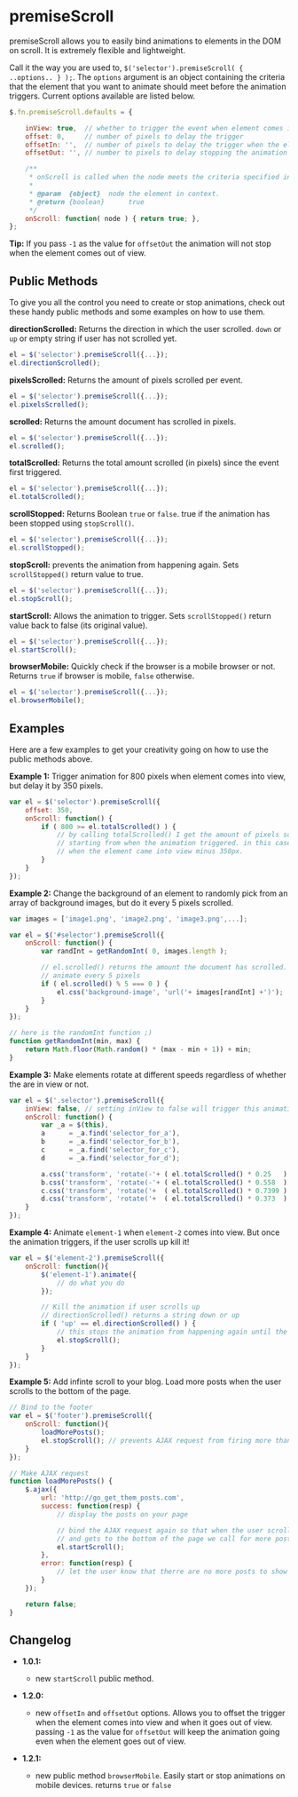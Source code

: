 # premiseScroll

premiseScroll allows you to easily bind animations to elements in the DOM on scroll. It is extremely flexible and lightweight.

Call it the way you are used to, ` $('selector').premiseScroll( { ..options.. } ); `. The `options` argument is an object containing
the criteria that the element that you want to animate should meet before the animation triggers. Current options available are listed below.

```js
$.fn.premiseScroll.defaults = {

    inView: true,  // whether to trigger the event when element comes into view
    offset: 0,     // number of pixels to delay the trigger
    offsetIn: '',  // number of pixels to delay the trigger when the element comes into view. Defaults to offset value
    offsetOut: '', // number to pixels to delay stopping the animation when the element comes out of view. Defaults to offset value

    /**
     * onScroll is called when the node meets the criteria specified in the options
     *
     * @param  {object}  node the element in context.
     * @return {boolean}      true
     */
    onScroll: function( node ) { return true; },
};
```

**Tip:** If you pass `-1` as the value for `offsetOut` the animation will not stop when the element comes out of view.

## Public Methods

To give you all the control you need to create or stop animations, check out these handy public methods and some examples on how to use them.

**directionScrolled:** Returns the direction in which the user scrolled. `down` or `up` or empty string if user has not scrolled yet.
```js
el = $('selector').premiseScroll({...});
el.directionScrolled();
```

**pixelsScrolled:** Returns the amount of pixels scrolled per event.
```js
el = $('selector').premiseScroll({...});
el.pixelsScrolled();
```

**scrolled:** Returns the amount document has scrolled in pixels.
```js
el = $('selector').premiseScroll({...});
el.scrolled();
```

**totalScrolled:** Returns the total amount scrolled (in pixels) since the event first triggered.
```js
el = $('selector').premiseScroll({...});
el.totalScrolled();
```

**scrollStopped:** Returns Boolean `true` or `false`. true if the animation has been stopped using `stopScroll()`.
```js
el = $('selector').premiseScroll({...});
el.scrollStopped();
```

**stopScroll:** prevents the animation from happening again. Sets `scrollStopped()` return value to true.
```js
el = $('selector').premiseScroll({...});
el.stopScroll();
```

**startScroll:** Allows the animation to trigger. Sets `scrollStopped()` return value back to false (its original value).
```js
el = $('selector').premiseScroll({...});
el.startScroll();
```

**browserMobile:** Quickly check if the browser is a mobile browser or not. Returns `true` if browser is mobile, `false` otherwise.
```js
el = $('selector').premiseScroll({...});
el.browserMobile();
```

## Examples

Here are a few examples to get your creativity going on how to use the public methods above.

**Example 1:** Trigger animation for 800 pixels when element comes into view, but delay it by 350 pixels.

```js
var el = $('selector').premiseScroll({
	offset: 350,
	onScroll: function() {
		if ( 800 >= el.totalScrolled() ) {
			// by calling totalScrolled() I get the amount of pixels scrolled
			// starting from when the animation triggered. in this case,
			// when the element came into view minus 350px.
		}
	}
});
```

**Example 2:** Change the background of an element to randomly pick from an array of background images, but do it every 5 pixels scrolled.

```js
var images = ['image1.png', 'image2.png', 'image3.png',...];

var el = $('#selector').premiseScroll({
	onScroll: function() {
		var randInt = getRandomInt( 0, images.length );

		// el.scrolled() returns the amount the document has scrolled. i.e. the equivalent to $('body').scroolTop()
		// animate every 5 pixels
		if ( el.scrolled() % 5 === 0 ) {
			el.css('background-image', 'url('+ images[randInt] +')');
		}
	}
});

// here is the randomInt function ;)
function getRandomInt(min, max) {
    return Math.floor(Math.random() * (max - min + 1)) + min;
}
```

**Example 3:** Make elements rotate at different speeds regardless of whether the are in view or not.

```js
var el = $('.selector').premiseScroll({
	inView: false, // setting inView to false will trigger this animation ALWAYS
	onScroll: function() {
		var _a = $(this),
		a      = _a.find('selector_for_a'),
		b      = _a.find('selector_for_b'),
		c      = _a.find('selector_for_c'),
		d      = _a.find('selector_for_d');

		a.css('transform', 'rotate(-'+ ( el.totalScrolled() * 0.25   ) +'deg)');
		b.css('transform', 'rotate(-'+ ( el.totalScrolled() * 0.558  ) +'deg)');
		c.css('transform', 'rotate('+  ( el.totalScrolled() * 0.7399 ) +'deg)');
		d.css('transform', 'rotate('+  ( el.totalScrolled() * 0.373  ) +'deg)');
	}
});
```

**Example 4:** Animate `element-1` when `element-2` comes into view. But once the animation triggers, if the user scrolls up kill it!

```js
var el = $('element-2').premiseScroll({
	onScroll: function(){
		$('element-1').animate({
			// do what you do
		});

		// Kill the animation if user scrolls up
		// directionScrolled() returns a string down or up
		if ( 'up' == el.directionScrolled() ) {
			// this stops the animation from happening again until the page is refreshed
			el.stopScroll();
		}
	}
});
```

**Example 5:** Add infinte scroll to your blog. Load more posts when the user scrolls to the bottom of the page.

```js
// Bind to the footer
var el = $('footer').premiseScroll({
	onScroll: function(){
		loadMorePosts();
		el.stopScroll(); // prevents AJAX request from firing more than once
	}
});

// Make AJAX request
function loadMorePosts() {
	$.ajax({
		url: 'http://go_get_them_posts.com',
		success: function(resp) {
			// display the posts on your page

			// bind the AJAX request again so that when the user scrolls through the new content
			// and gets to the bottom of the page we call for more posts again.
			el.startScroll();
		},
		error: function(resp) {
			// let the user know that therre are no more posts to show
		}
	});

	return false;
}
```

## Changelog

* **1.0.1:**
	* new `startScroll` public method.

* **1.2.0:**
	* new `offsetIn` and `offsetOut` options. Allows you to offset the trigger when the element comes into view and when it goes out of view.
	passing `-1` as the value for `offsetOut` will keep the animation going even when the element goes out of view.

* **1.2.1:**
	* new public method `browserMobile`. Easily start or stop animations on mobile devices. returns `true` or `false`
